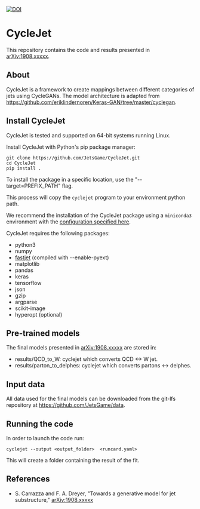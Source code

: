 [![DOI](https://zenodo.org/badge/DOI/)](https://doi.org)

CycleJet
========

This repository contains the code and results presented in [arXiv:1908.xxxxx](https://arxiv.org/abs/1908.xxxxxx).

## About

CycleJet is a framework to create mappings between different categories of jets using CycleGANs.
The model architecture is adapted from https://github.com/eriklindernoren/Keras-GAN/tree/master/cyclegan.

## Install CycleJet

CycleJet is tested and supported on 64-bit systems running Linux.

Install CycleJet with Python's pip package manager:
```
git clone https://github.com/JetsGame/CycleJet.git
cd CycleJet
pip install .
```
To install the package in a specific location, use the "--target=PREFIX_PATH" flag.

This process will copy the `cyclejet` program to your environment python path.

We recommend the installation of the CycleJet package using a `miniconda3`
environment with the
[configuration specified here](https://github.com/JetsGame/CycleJet/blob/master/environment.yml).

CycleJet requires the following packages:
- python3
- numpy
- [fastjet](http://fastjet.fr/) (compiled with --enable-pyext)
- matplotlib
- pandas
- keras
- tensorflow
- json
- gzip
- argparse
- scikit-image
- hyperopt (optional)


## Pre-trained models

The final models presented in
[arXiv:1908.xxxxx](https://arxiv.org/abs/1908.xxxxx "gLund paper")
are stored in:
- results/QCD_to_W: cyclejet which converts QCD <-> W jet.
- results/parton_to_delphes: cyclejet which converts partons <-> delphes.

## Input data

All data used for the final models can be downloaded from the git-lfs repository
at https://github.com/JetsGame/data.

## Running the code

In order to launch the code run:
```
cyclejet --output <output_folder>  <runcard.yaml>
```
This will create a folder containing the result of the fit.

## References

* S. Carrazza and F. A. Dreyer, "Towards a generative model for jet substructure,"
  [arXiv:1908.xxxxx](https://arxiv.org/abs/1908.xxxxx "gLund paper")
